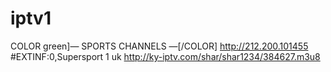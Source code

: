 # iptv1

COLOR green]— SPORTS CHANNELS —[/COLOR] http://212.200.101455 
#EXTINF:0,Supersport 1 uk http://ky-iptv.com/shar/shar1234/384627.m3u8 
